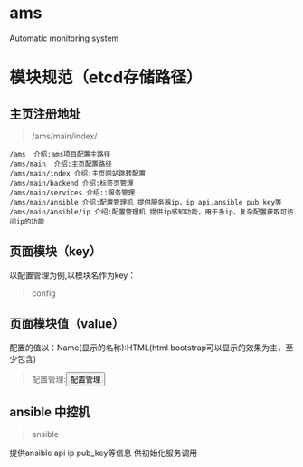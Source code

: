 # ams
Automatic monitoring system

# 模块规范（etcd存储路径）

## 主页注册地址

> /ams/main/index/

```
/ams  介绍:ams项目配置主路径
/ams/main  介绍:主页配置路径
/ams/main/index 介绍:主页网站跳转配置
/ams/main/backend 介绍:标签页管理
/ams/main/services 介绍::服务管理
/ams/main/ansible 介绍:配置管理机 提供服务器ip，ip api,ansible pub key等
/ams/main/ansible/ip 介绍:配置管理机 提供ip感知功能，用于多ip，复杂配置获取可访问ip的功能
```

## 页面模块（key）

以配置管理为例,以模块名作为key：

> config

## 页面模块值（value）

配置的值以：Name(显示的名称):HTML(html bootstrap可以显示的效果为主，至少包含<a href="#"></a>)

> 配置管理:<a href="/config"><button class="btn btn-success">配置管理</button></a>

## ansible 中控机

> ansible

提供ansible api ip pub_key等信息 供初始化服务调用